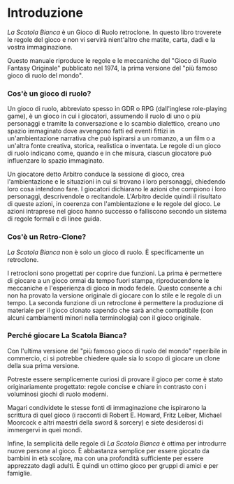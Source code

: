 # Introduzione

*La Scatola Bianca* è un Gioco di Ruolo retroclone. In questo libro troverete le regole del gioco e non vi servirà nient'altro che matite, carta, dadi e la vostra immaginazione.

 Questo manuale riproduce le regole e le meccaniche del "Gioco di Ruolo Fantasy Originale" pubblicato nel 1974, la prima versione del "più famoso gioco di ruolo del mondo".

### Cos'è un gioco di ruolo?

Un gioco di ruolo, abbreviato spesso in GDR o RPG (dall'inglese role-playing game), è un gioco in cui i giocatori, assumendo il ruolo di uno o più personaggi e tramite la conversazione e lo scambio dialettico, creano uno spazio immaginato dove avvengono fatti ed eventi fittizi in un'ambientazione narrativa che può ispirarsi a un romanzo, a un film o a un'altra fonte creativa, storica, realistica o inventata. Le regole di un gioco di ruolo indicano come, quando e in che misura, ciascun giocatore può influenzare lo spazio immaginato.

Un giocatore detto Arbitro conduce la sessione di gioco, crea l'ambientazione e le situazioni in cui si trovano i loro personaggi, chiedendo loro cosa intendono fare. I giocatori dichiarano le azioni che compiono i loro personaggi, descrivendole o recitandole. L'Arbitro decide quindi il risultato di queste azioni, in coerenza con l'ambientazione e le regole del gioco. Le azioni intraprese nel gioco hanno successo o falliscono secondo un sistema di regole formali e di linee guida.

### Cos'è un Retro-Clone?

*La Scatola Bianca* non è solo un gioco di ruolo. È specificamente un retroclone.

I retrocloni sono progettati per coprire due funzioni. La prima è permettere di giocare a un gioco ormai da tempo fuori stampa, riproducendone le meccaniche e l'esperienza di gioco in modo fedele. Questo consente a chi non ha provato la versione originale di giocare con lo stile e le regole di un tempo. La seconda funzione di un retroclone è permettere la produzione di materiale per il gioco clonato sapendo che sarà anche compatibile (con alcuni cambiamenti minori nella terminologia) con il gioco originale. 

### Perché giocare La Scatola Bianca?

Con l'ultima versione del "più famoso gioco di ruolo del mondo" reperibile in commercio, ci si potrebbe chiedere quale sia lo scopo di giocare un clone della sua prima versione.

Potreste essere semplicemente curiosi di provare il gioco per come è stato originariamente progettato: regole concise e chiare in contrasto con i voluminosi giochi di ruolo moderni.

Magari condividete le stesse fonti di immaginazione che ispirarono la scrittura di quel gioco (i racconti di Robert E. Howard, Fritz Leiber, Michael Moorcock e altri maestri della sword & sorcery) e siete desiderosi di immergervi in quei mondi.

Infine, la semplicità delle regole di *La Scatola Bianca* è ottima per introdurre nuove persone al gioco. È abbastanza semplice per essere giocato da bambini in età scolare, ma con una profondità sufficiente per essere apprezzato dagli adulti. È quindi un ottimo gioco per gruppi di amici e per famiglie.
